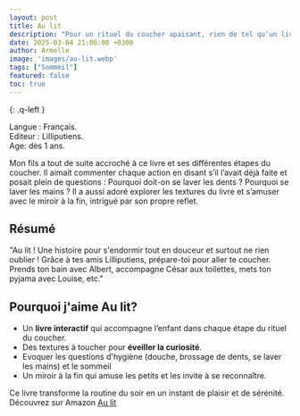 ```yaml
---
layout: post
title: Au lit 
description: "Pour un rituel du coucher apaisant, rien de tel qu’un livre qui guide l’enfant à travers chaque étape : la toilette, le brossage de dents… jusqu’au moment de s’endormir en douceur."
date: 2025-03-04 21:00:00 +0300
author: Armelle
image: 'images/au-lit.webp'
tags: ["Sommeil"]
featured: false
toc: true
---
```


{: .q-left }

Langue : Français.     
Editeur : Lilliputiens.  
Age: dès 1 ans.

Mon fils a tout de suite accroché à ce livre et ses différentes étapes du coucher. Il aimait commenter chaque action en disant s’il l’avait déjà faite et posait plein de questions : Pourquoi doit-on se laver les dents ? Pourquoi se laver les mains ? Il a aussi adoré explorer les textures du livre et s’amuser avec le miroir à la fin, intrigué par son propre reflet. 

## Résumé

"Au lit ! Une histoire pour s'endormir tout en douceur et surtout ne rien oublier ! Grâce à tes amis Lilliputiens, prépare-toi pour aller te coucher. Prends ton bain avec Albert, accompagne César aux toilettes, mets ton pyjama avec Louise, etc."

## Pourquoi j'aime Au lit?

- Un **livre interactif** qui accompagne l’enfant dans chaque étape du rituel du coucher.
- Des textures à toucher pour **éveiller la curiosité**.
- Evoquer les questions d'hygiène (douche, brossage de dents, se laver les mains) et le sommeil
- Un miroir à la fin qui amuse les petits et les invite à se reconnaître.

Ce livre transforme la routine du soir en un instant de plaisir et de sérénité. Découvrez sur Amazon [Au lit](https://amzn.to/4iz51vI)   
